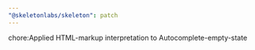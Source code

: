 ```yaml
---
"@skeletonlabs/skeleton": patch
---
```


chore:Applied HTML-markup interpretation to Autocomplete-empty-state
